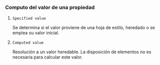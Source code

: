 ### Computo del valor de una propiedad

1. ```Specified value```

    Se determina si el valor proviene de una hoja de estilo, heredado o se emplea su valor inicial.

2. ```Computed value```
    
    Resolución a un valor heredable. La disposición de elementos no es necesaria para calcular este valor.
